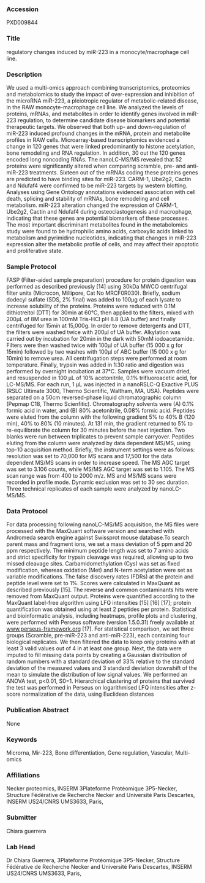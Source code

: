 ### Accession
PXD009844

### Title
regulatory changes induced by miR-223 in a monocyte/macrophage cell line.

### Description
We used a multi-omics approach combining transcriptomics, proteomics and metabolomics to study the impact of over-expression and inhibition of the microRNA miR-223, a pleiotropic regulator of metabolic-related disease, in the RAW monocyte-macrophage cell line. We analyzed the levels of proteins, mRNAs, and metabolites in order to identify genes involved in miR-223 regulation, to determine candidate disease biomarkers and potential therapeutic targets. We observed that both up- and down-regulation of miR-223 induced profound changes in the mRNA, protein and metabolite profiles in RAW cells. Microarray-based transcriptomics evidenced a change in 120 genes that were linked predominantly to histone acetylation, bone remodeling and RNA regulation. In addition, 30 out the 120 genes encoded long noncoding RNAs. The nanoLC-MS/MS revealed that 52 proteins were significantly altered when comparing scramble, pre- and anti-miR-223 treatments. Sixteen out of the mRNAs coding these proteins genes are predicted to have binding sites for miR-223. CARM-1, Ube2g2, Cactin and Ndufaf4 were confirmed to be miR-223 targets by western blotting. Analyses using Gene Ontology annotations evidenced association with cell death, splicing and stability of mRNAs, bone remodeling and cell metabolism. miR-223 alteration changed the expression of CARM-1, Ube2g2, Cactin and Ndufaf4 during osteoclastogenesis and macrophage, indicating that these genes are potential biomarkers of these processes. The most important discriminant metabolites found in the metabolomics study were found to be hydrophilic amino acids, carboxylic acids linked to metabolism and pyrimidine nucleotides, indicating that changes in miR-223 expression alter the metabolic profile of cells, and may affect their apoptotic and proliferative state.

### Sample Protocol
FASP (Filter-aided sample preparation) procedure for protein digestion was performed as described previously [14] using 30kDa MWCO centrifugal filter units (Microcon, Millipore, Cat No MRCF0R030). Briefly, sodium dodecyl sulfate (SDS, 2% final) was added to 100µg of each lysate to increase solubility of the proteins. Proteins were reduced with 0.1M dithiotreitol (DTT) for 30min at 60°C, then applied to the filters, mixed with 200µL of 8M urea in 100mM Tris-HCl pH 8.8 (UA buffer) and finally centrifuged for 15min at 15,000g. In order to remove detergents and DTT, the filters were washed twice with 200µl of UA buffer. Alkylation was carried out by incubation for 20min in the dark with 50mM iodoacetamide. Filters were then washed twice with 100µl of UA buffer (15 000 x g for 15min) followed by two washes with 100µl of ABC buffer (15 000 x g for 10min) to remove urea. All centrifugation steps were performed at room temperature. Finally, trypsin was added in 1:30 ratio and digestion was performed by overnight incubation at 37°C.  Samples were vacuum dried, and resuspended in 100 µL of 10% acetonitrile, 0.1% trifluoroacetic acid, for LC-MS/MS. For each run, 1 µL was injected in a nanoRSLC-Q Exactive PLUS (RSLC Ultimate 3000, Thermo Scientific, Waltham, MA, USA). Peptides were separated on a 50cm reversed-phase liquid chromatographic column (Pepmap C18, Thermo Scienfitic). Chromatography solvents were (A) 0.1% formic acid in water, and (B) 80% acetonitrile, 0.08% formic acid. Peptides were eluted from the column with the following gradient 5% to 40% B (120 min), 40% to 80% (10 minutes). At 131 min, the gradient returned to 5% to re-equilibrate the column for 30 minutes before the next injection. Two blanks were run between triplicates to prevent sample carryover. Peptides eluting from the column were analyzed by data dependent MS/MS, using top-10 acquisition method. Briefly, the instrument settings were as follows: resolution was set to 70,000 for MS scans and 17,500 for the data dependent MS/MS scans in order to increase speed. The MS AGC target was set to 3.106 counts, while MS/MS AGC target was set to 1.105. The MS scan range was from 400 to 2000 m/z. MS and MS/MS scans were recorded in profile mode. Dynamic exclusion was set to 30 sec duration. Three technical replicates of each sample were analyzed by nanoLC-MS/MS.

### Data Protocol
For data processing following nanoLC-MS/MS acquisition, the MS files were processed with the MaxQuant software version and searched with Andromeda search engine against Swissprot mouse database.To search parent mass and fragment ions, we set a mass deviation of 5 ppm and 20 ppm respectively. The minimum peptide length was set to 7 amino acids and strict specificity for trypsin cleavage was required, allowing up to two missed cleavage sites. Carbamidomethylation (Cys) was set as fixed modification, whereas oxidation (Met) and N-term acetylation were set as variable modifications. The false discovery rates (FDRs) at the protein and peptide level were set to 1%. Scores were calculated in MaxQuant as described previously [15]. The reverse and common contaminants hits were removed from MaxQuant output. Proteins were quantified according to the MaxQuant label-free algorithm using LFQ intensities [15] [16] [17]; protein quantification was obtained using at least 2 peptides per protein.  Statistical and bioinformatic analysis, including heatmaps, profile plots and clustering, were performed with Perseus software (version 1.5.0.31) freely available at www.perseus-framework.org [17]. For statistical comparison, we set three groups (Scramble, pre-miR-223 and anti-miR-223), each containing four biological replicates. We then filtered the data to keep only proteins with at least 3 valid values out of 4 in at least one group. Next, the data were imputed to fill missing data points by creating a Gaussian distribution of random numbers with a standard deviation of 33% relative to the standard deviation of the measured values and 3 standard deviation downshift of the mean to simulate the distribution of low signal values. We performed an ANOVA test, p<0.01, S0=1. Hierarchical clustering of proteins that survived the test was performed in Perseus on logarithmised LFQ intensities after z-score normalization of the data, using Euclidean distances

### Publication Abstract
None

### Keywords
Microrna, Mir-223, Bone differentiation, Gene regulation, Vascular, Multi-omics

### Affiliations
Necker proteomics, INSERM
3Plateforme Protéomique 3P5-Necker, Structure Fédérative de Recherche Necker and Université Paris Descartes, INSERM US24/CNRS UMS3633, Paris,

### Submitter
Chiara guerrera

### Lab Head
Dr Chiara Guerrera,
3Plateforme Protéomique 3P5-Necker, Structure Fédérative de Recherche Necker and Université Paris Descartes, INSERM US24/CNRS UMS3633, Paris,


